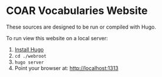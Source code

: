 # COAR Vocabularies Website

These sources are designed to be run or compiled with Hugo.

To run view this website on a local server:

1. [Install Hugo](https://gohugo.io/getting-started/installing/)
2. `cd ./webroot`
3. `hugo server`
4. Point your browser at: [http://localhost:1313](http://localhost:1313)


